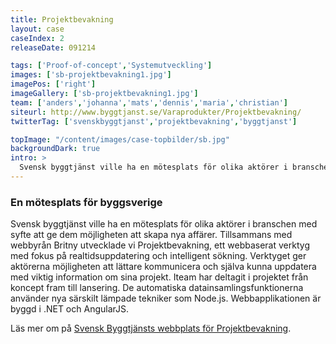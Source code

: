 ```yaml
---
title: Projektbevakning
layout: case
caseIndex: 2
releaseDate: 091214

tags: ['Proof-of-concept','Systemutveckling']
images: ['sb-projektbevakning1.jpg']
imagePos: ['right']
imageGallery: ['sb-projektbevakning1.jpg']
team: ['anders','johanna','mats','dennis','maria','christian']
siteurl: http://www.byggtjanst.se/Varaprodukter/Projektbevakning/
twitterTag: ['svenskbyggtjanst','projektbevakning','byggtjanst']

topImage: "/content/images/case-topbilder/sb.jpg"
backgroundDark: true
intro: >
  Svensk byggtjänst ville ha en mötesplats för olika aktörer i branschen med syfte att ge dem möjligheten att skapa nya affärer. 
---
```


### En mötesplats för byggsverige 
Svensk byggtjänst ville ha en mötesplats för olika aktörer i branschen med syfte att ge dem möjligheten att skapa nya affärer. 
Tillsammans med webbyrån Britny utvecklade vi Projektbevakning, ett webbaserat verktyg med fokus på realtidsuppdatering och intelligent sökning. Verktyget ger aktörerna möjligheten att lättare kommunicera och själva kunna uppdatera med viktig information om sina projekt. 
Iteam har deltagit i projektet från koncept fram till lansering. De automatiska datainsamlingsfunktionerna använder nya särskilt lämpade tekniker som Node.js. Webbapplikationen är byggd i .NET och AngularJS.

Läs mer om på <a href="http://projektbevakning.byggtjanst.se" target="_blank">Svensk Byggtjänsts webbplats för Projektbevakning</a>.